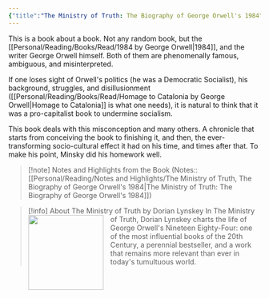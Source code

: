 ```yaml
---
{"title":"The Ministry of Truth: The Biography of George Orwell's 1984","created":"2019-07-07T00:00:00+06:00",", updated":"2023-01-19T16:34:42+06:00","read_at":["2019-11-02T00:00:00+06:00"],"read_count":1,"authors":["Dorian Lynskey"],"isbn10":385544057,"status":"Read","rating":5,"reviewed":true,"cover":"https://images-na.ssl-images-amazon.com/images/S/compressed.photo.goodreads.com/books/1542898290i/41880043.jpg","dg-publish":true,"dg-note-icon":2,"dg-metatags":{"og:image":"https://images-na.ssl-images-amazon.com/images/S/compressed.photo.goodreads.com/books/1542898290i/41880043.jpg"},"tags":["bestreads","history","politics"],"updated":"2023-01-26T16:36:52+06:00","permalink":"/personal/reading/books/read/the-ministry-of-truth-by-dorian-lynskey/","metatags":{"og:image":"https://images-na.ssl-images-amazon.com/images/S/compressed.photo.goodreads.com/books/1542898290i/41880043.jpg"},"dgPassFrontmatter":true,"noteIcon":2}
---
```


This is a book about a book. Not any random book, but the [[Personal/Reading/Books/Read/1984 by George Orwell\|1984]], and the writer George Orwell himself. Both of them are phenomenally famous, ambiguous, and misinterpreted.
  
If one loses sight of Orwell's politics (he was a Democratic Socialist), his background, struggles, and disillusionment ([[Personal/Reading/Books/Read/Homage to Catalonia by George Orwell\|Homage to Catalonia]] is what one needs), it is natural to think that it was a pro-capitalist book to undermine socialism.  
  
This book deals with this misconception and many others. A chronicle that starts from conceiving the book to finishing it, and then, the ever-transforming socio-cultural effect it had on his time, and times after that. To make his point, Minsky did his homework well.

> [!note] Notes and Highlights from the Book
> (Notes:: [[Personal/Reading/Notes and Highlights/The Ministry of Truth, The Biography of George Orwell's 1984\|The Ministry of Truth: The Biography of George Orwell's 1984]])

> [!info] About The Ministry of Truth by Dorian Lynskey
><img src="https://books.google.com/books/content?id=rvW8ywEACAAJ&printsec=frontcover&img=1&zoom=1&source=gbs_api" style="float: left; margin-right: 1em;width: 150px; height: auto;" /> In The Ministry of Truth, Dorian Lynskey charts the life of George Orwell's Nineteen Eighty-Four: one of the most influential books of the 20th Century, a perennial bestseller, and a work that remains more relevant than ever in today's tumultuous world.
